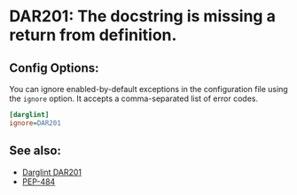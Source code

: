 # DAR201: The docstring is missing a return from definition.

## Config Options:

You can ignore enabled-by-default exceptions in the configuration file using the `ignore` option.
It accepts a comma-separated list of error codes.

```ini
[darglint]
ignore=DAR201
```

## See also:

* [Darglint DAR201](https://pypi.org/project/darglint/)
* [PEP-484](https://www.python.org/dev/peps/pep-0484/)
